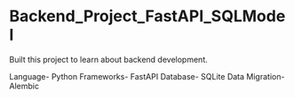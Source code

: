 # Backend_Project_FastAPI_SQLModel
Built this project to learn about backend development.

Language- Python
Frameworks- FastAPI
Database- SQLite
Data Migration- Alembic
